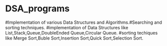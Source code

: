 # DSA_programs
#Implementation of various Data Structures and Algorithms.#Searching and sorting techniques.
#implementation of Data Structures like List,Stack,Queue,DoubleEnded Queue,Circular Queue.
#sorting techiques like Merge Sort,Buble Sort,Insertion Sort,Quick Sort,Selection Sort.
